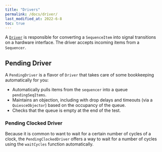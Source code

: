 ```yaml
---
title: "Drivers"
permalink: /docs/driver/
last_modified_at: 2022-6-8
toc: true
---
```


A [`Driver`](https://intel.github.io/rohd-vf/rohd_vf/Driver-class.html) is responsible for converting a `SequenceItem` into signal transitions on a hardware interface.  The driver accepts incoming items from a `Sequencer`.

## Pending Driver

A `PendingDriver` is a flavor of `Driver` that takes care of some bookkeeping automatically for you:

- Automatically pulls items from the `sequencer` into a queue `pendingSeqItems`.
- Maintains an objection, including with drop delays and timeouts (via a `QuiesceObjector`) based on the occupancy of the queue.
- Checks that the queue is empty at the end of the test.

### Pending Clocked Driver

Because it is common to want to wait for a certain number of cycles of a clock, the `PendingClockedDriver` offers a way to wait for a number of cycles using the `waitCycles` function automatically.